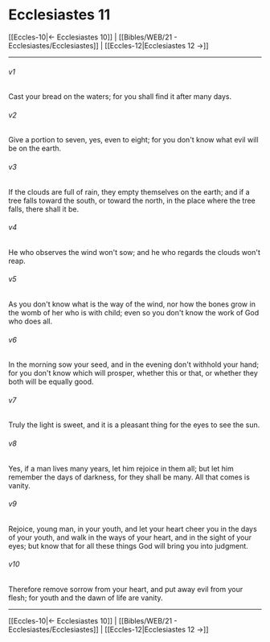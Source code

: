 # Ecclesiastes 11

[[Eccles-10|← Ecclesiastes 10]] | [[Bibles/WEB/21 - Ecclesiastes/Ecclesiastes]] | [[Eccles-12|Ecclesiastes 12 →]]
***



###### v1 
Cast your bread on the waters; for you shall find it after many days. 

###### v2 
Give a portion to seven, yes, even to eight; for you don't know what evil will be on the earth. 

###### v3 
If the clouds are full of rain, they empty themselves on the earth; and if a tree falls toward the south, or toward the north, in the place where the tree falls, there shall it be. 

###### v4 
He who observes the wind won't sow; and he who regards the clouds won't reap. 

###### v5 
As you don't know what is the way of the wind, nor how the bones grow in the womb of her who is with child; even so you don't know the work of God who does all. 

###### v6 
In the morning sow your seed, and in the evening don't withhold your hand; for you don't know which will prosper, whether this or that, or whether they both will be equally good. 

###### v7 
Truly the light is sweet, and it is a pleasant thing for the eyes to see the sun. 

###### v8 
Yes, if a man lives many years, let him rejoice in them all; but let him remember the days of darkness, for they shall be many. All that comes is vanity. 

###### v9 
Rejoice, young man, in your youth, and let your heart cheer you in the days of your youth, and walk in the ways of your heart, and in the sight of your eyes; but know that for all these things God will bring you into judgment. 

###### v10 
Therefore remove sorrow from your heart, and put away evil from your flesh; for youth and the dawn of life are vanity.

***
[[Eccles-10|← Ecclesiastes 10]] | [[Bibles/WEB/21 - Ecclesiastes/Ecclesiastes]] | [[Eccles-12|Ecclesiastes 12 →]]
